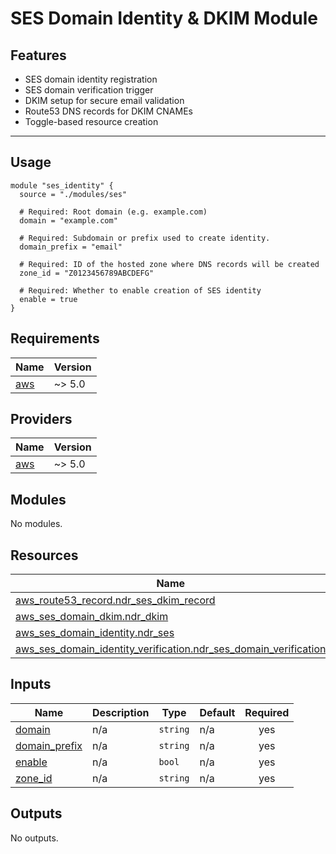 # SES Domain Identity & DKIM Module

## Features

- SES domain identity registration
- SES domain verification trigger
- DKIM setup for secure email validation
- Route53 DNS records for DKIM CNAMEs
- Toggle-based resource creation

---

## Usage

```hcl
module "ses_identity" {
  source = "./modules/ses"

  # Required: Root domain (e.g. example.com)
  domain = "example.com"

  # Required: Subdomain or prefix used to create identity.
  domain_prefix = "email"

  # Required: ID of the hosted zone where DNS records will be created
  zone_id = "Z0123456789ABCDEFG"

  # Required: Whether to enable creation of SES identity
  enable = true
}

```

<!-- BEGIN_TF_DOCS -->

## Requirements

| Name                                                   | Version |
| ------------------------------------------------------ | ------- |
| <a name="requirement_aws"></a> [aws](#requirement_aws) | ~> 5.0  |

## Providers

| Name                                             | Version |
| ------------------------------------------------ | ------- |
| <a name="provider_aws"></a> [aws](#provider_aws) | ~> 5.0  |

## Modules

No modules.

## Resources

| Name                                                                                                                                                                             | Type     |
| -------------------------------------------------------------------------------------------------------------------------------------------------------------------------------- | -------- |
| [aws_route53_record.ndr_ses_dkim_record](https://registry.terraform.io/providers/hashicorp/aws/latest/docs/resources/route53_record)                                             | resource |
| [aws_ses_domain_dkim.ndr_dkim](https://registry.terraform.io/providers/hashicorp/aws/latest/docs/resources/ses_domain_dkim)                                                      | resource |
| [aws_ses_domain_identity.ndr_ses](https://registry.terraform.io/providers/hashicorp/aws/latest/docs/resources/ses_domain_identity)                                               | resource |
| [aws_ses_domain_identity_verification.ndr_ses_domain_verification](https://registry.terraform.io/providers/hashicorp/aws/latest/docs/resources/ses_domain_identity_verification) | resource |

## Inputs

| Name                                                                     | Description | Type     | Default | Required |
| ------------------------------------------------------------------------ | ----------- | -------- | ------- | :------: |
| <a name="input_domain"></a> [domain](#input_domain)                      | n/a         | `string` | n/a     |   yes    |
| <a name="input_domain_prefix"></a> [domain_prefix](#input_domain_prefix) | n/a         | `string` | n/a     |   yes    |
| <a name="input_enable"></a> [enable](#input_enable)                      | n/a         | `bool`   | n/a     |   yes    |
| <a name="input_zone_id"></a> [zone_id](#input_zone_id)                   | n/a         | `string` | n/a     |   yes    |

## Outputs

No outputs.

<!-- END_TF_DOCS -->
